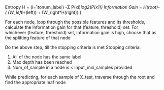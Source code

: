 Entropy H = (i=1tonum_label) -Σ P(xi)*log2(P(x1))
Information Gain = H(root)-( (W_left*H(left)) + (W_right*H(right)) )

For each node, loop through the possible features and its thresholds,
calculate the Information gain for that (feature, threshold) set.
For whichever (feature, threshold) set, information gain is high, choose that as the splitting 
feature of that node

Do the above step, till the stopping criteria is met
Stopping criteria:
1. All of the node has the same label
2. Max depth has been reached
3. Num_of_sample in a node is < input_min_samples provided

While predicting, for each sample of X_test, traverse through the root and find the appropriate leaf node